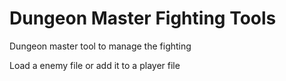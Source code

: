 # Dungeon Master Fighting Tools
Dungeon master tool to manage the fighting

Load a enemy file or add it to a player file 


